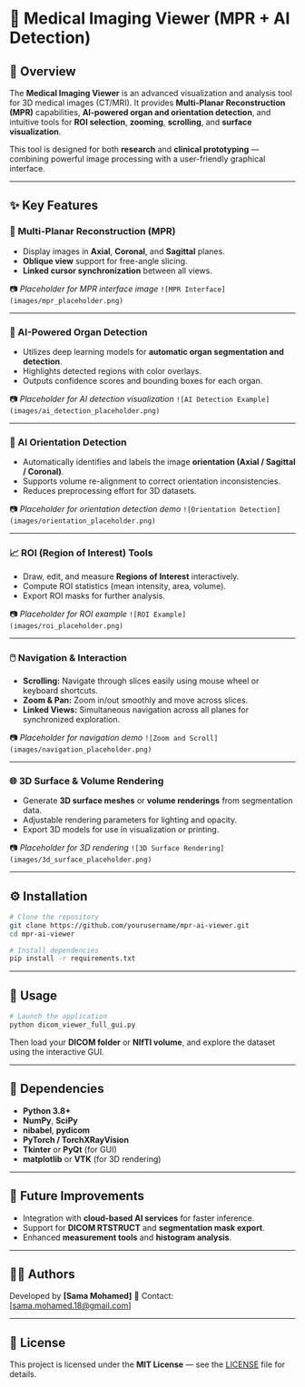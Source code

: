 # 🧠 Medical Imaging Viewer (MPR + AI Detection)

## 📖 Overview

The **Medical Imaging Viewer** is an advanced visualization and analysis tool for 3D medical images (CT/MRI).
It provides **Multi-Planar Reconstruction (MPR)** capabilities, **AI-powered organ and orientation detection**, and intuitive tools for **ROI selection**, **zooming**, **scrolling**, and **surface visualization**.

This tool is designed for both **research** and **clinical prototyping** — combining powerful image processing with a user-friendly graphical interface.

---

## ✨ Key Features

### 🩻 Multi-Planar Reconstruction (MPR)

* Display images in **Axial**, **Coronal**, and **Sagittal** planes.
* **Oblique view** support for free-angle slicing.
* **Linked cursor synchronization** between all views.

📷 *Placeholder for MPR interface image*
`![MPR Interface](images/mpr_placeholder.png)`

---

### 🧬 AI-Powered Organ Detection

* Utilizes deep learning models for **automatic organ segmentation and detection**.
* Highlights detected regions with color overlays.
* Outputs confidence scores and bounding boxes for each organ.

📷 *Placeholder for AI detection visualization*
`![AI Detection Example](images/ai_detection_placeholder.png)`

---

### 🧭 AI Orientation Detection

* Automatically identifies and labels the image **orientation (Axial / Sagittal / Coronal)**.
* Supports volume re-alignment to correct orientation inconsistencies.
* Reduces preprocessing effort for 3D datasets.

📷 *Placeholder for orientation detection demo*
`![Orientation Detection](images/orientation_placeholder.png)`

---

### 📈 ROI (Region of Interest) Tools

* Draw, edit, and measure **Regions of Interest** interactively.
* Compute ROI statistics (mean intensity, area, volume).
* Export ROI masks for further analysis.

📷 *Placeholder for ROI example*
`![ROI Example](images/roi_placeholder.png)`

---

### 🖱️ Navigation & Interaction

* **Scrolling:** Navigate through slices easily using mouse wheel or keyboard shortcuts.
* **Zoom & Pan:** Zoom in/out smoothly and move across slices.
* **Linked Views:** Simultaneous navigation across all planes for synchronized exploration.

📷 *Placeholder for navigation demo*
`![Zoom and Scroll](images/navigation_placeholder.png)`

---

### 🌐 3D Surface & Volume Rendering

* Generate **3D surface meshes** or **volume renderings** from segmentation data.
* Adjustable rendering parameters for lighting and opacity.
* Export 3D models for use in visualization or printing.

📷 *Placeholder for 3D rendering*
`![3D Surface Rendering](images/3d_surface_placeholder.png)`

---

## ⚙️ Installation

```bash
# Clone the repository
git clone https://github.com/yourusername/mpr-ai-viewer.git
cd mpr-ai-viewer

# Install dependencies
pip install -r requirements.txt
```

---

## 🚀 Usage

```bash
# Launch the application
python dicom_viewer_full_gui.py
```

Then load your **DICOM folder** or **NIfTI volume**, and explore the dataset using the interactive GUI.

---

## 🧩 Dependencies

* **Python 3.8+**
* **NumPy**, **SciPy**
* **nibabel**, **pydicom**
* **PyTorch / TorchXRayVision**
* **Tkinter** or **PyQt** (for GUI)
* **matplotlib** or **VTK** (for 3D rendering)

---

## 🧠 Future Improvements

* Integration with **cloud-based AI services** for faster inference.
* Support for **DICOM RTSTRUCT** and **segmentation mask export**.
* Enhanced **measurement tools** and **histogram analysis**.

---

## 👨‍💻 Authors

Developed by **[Sama Mohamed]**
📧 Contact: [[sama.mohamed.18@gmail.com](mailto:your.email@example.com)]

---

## 🪪 License

This project is licensed under the **MIT License** — see the [LICENSE](LICENSE) file for details.
